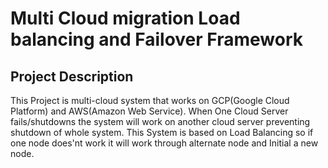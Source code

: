 # Multi Cloud migration Load balancing and Failover Framework

## Project Description
 This Project is multi-cloud system that works on GCP(Google Cloud Platform) and AWS(Amazon Web Service). When One Cloud Server fails/shutdowns the system will work on another cloud server preventing shutdown of whole system. This System is based on Load Balancing so if one node does'nt work it will work through alternate node  and Initial a new node.
